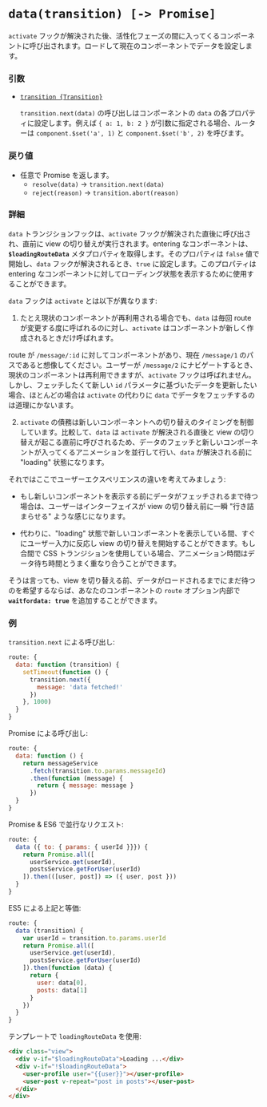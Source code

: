 # `data(transition) [-> Promise]`

`activate` フックが解決された後、活性化フェーズの間に入ってくるコンポーネントに呼び出されます。ロードして現在のコンポーネントでデータを設定します。

### 引数

- [`transition {Transition}`](hooks.md#transition-object)

  `transition.next(data)` の呼び出しはコンポーネントの `data` の各プロパティに設定します。例えば `{ a: 1, b: 2 }` が引数に指定される場合、ルーターは `component.$set('a', 1)` と `component.$set('b', 2)` を呼びます。

### 戻り値

- 任意で Promise を返します。
  - `resolve(data)` -> `transition.next(data)`
  - `reject(reason)` -> `transition.abort(reason)`

### 詳細

`data` トランジションフックは、`activate` フックが解決された直後に呼び出され、直前に view の切り替えが実行されます。entering なコンポーネントは、**`$loadingRouteData`** メタプロパティを取得します。そのプロパティは `false` 値で開始し、`data` フックが解決されるとき、`true` に設定します。このプロパティは entering なコンポーネントに対してローディング状態を表示するために使用することができます。

`data` フックは `activate` とは以下が異なります:

1. たとえ現状のコンポーネントが再利用される場合でも、`data` は毎回 route が変更する度に呼ばれるのに対し、`activate` はコンポーネントが新しく作成されるときだけ呼ばれます。

  route が `/message/:id` に対してコンポーネントがあり、現在 `/message/1` のパスであると想像してください。ユーザーが `/message/2` にナビゲートするとき、現状のコンポーネントは再利用できますが、`activate` フックは呼ばれません。しかし、フェッチしたくて新しい `id` パラメータに基づいたデータを更新したい場合、ほとんどの場合は `activate` の代わりに `data` でデータをフェッチするのは道理にかないます。

2. `activate` の債務は新しいコンポーネントへの切り替えのタイミングを制御しています。比較して、`data` は `activate` が解決される直後と view の切り替えが起こる直前に呼びされるため、データのフェッチと新しいコンポーネントが入ってくるアニメーションを並行して行い、`data` が解決される前に "loading" 状態になります。

  それではここでユーザーエクスペリエンスの違いを考えてみましょう:

  - もし新しいコンポーネントを表示する前にデータがフェッチされるまで待つ場合は、ユーザーはインターフェイスが view の切り替え前に一瞬 "行き詰まらせる" ような感じになります。

  - 代わりに、"loading" 状態で新しいコンポーネントを表示している間、すぐにユーザー入力に反応し view の切り替えを開始することができます。もし合間で CSS トランジションを使用している場合、アニメーション時間はデータ待ち時間とうまく重なり合うことができます。

そうは言っても、view を切り替える前、データがロードされるまでにまだ待つのを希望するならば、あなたのコンポーネントの `route` オプション内部で **`waitfordata: true`** を追加することができます。

### 例

`transition.next` による呼び出し:

``` js
route: {
  data: function (transition) {
    setTimeout(function () {
      transition.next({
        message: 'data fetched!'
      })
    }, 1000)
  }
}
```

Promise による呼び出し:

``` js
route: {
  data: function () {
    return messageService
      .fetch(transition.to.params.messageId)
      .then(function (message) {
        return { message: message }
      })
  }
}
```

Promise & ES6 で並行なリクエスト:

``` js
route: {
  data ({ to: { params: { userId }}}) {
    return Promise.all([
      userService.get(userId),
      postsService.getForUser(userId)
    ]).then(([user, post]) => ({ user, post }))
  }
}
```

ES5 による上記と等価:

``` js
route: {
  data (transition) {
    var userId = transition.to.params.userId
    return Promise.all([
      userService.get(userId),
      postsService.getForUser(userId)
    ]).then(function (data) {
      return {
        user: data[0],
        posts: data[1]
      }
    })
  }
}
```

テンプレートで `loadingRouteData` を使用:

``` html
<div class="view">
  <div v-if="$loadingRouteData">Loading ...</div>
  <div v-if="!$loadingRouteData">
    <user-profile user="{{user}}"></user-profile>
    <user-post v-repeat="post in posts"></user-post>
  </div>
</div>
```
